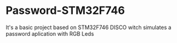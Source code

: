 # Password-STM32F746
It's a basic project based on STM32F746 DISCO witch simulates a password aplication with RGB Leds

